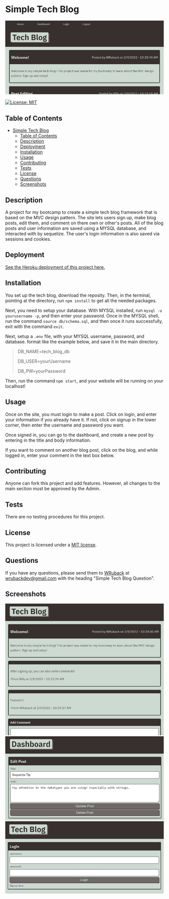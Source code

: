 # Simple Tech Blog

![Splash Image](README-assets/Splash.png)

[![License: MIT](https://img.shields.io/badge/License-MIT-yellow.svg)](https://opensource.org/licenses/MIT)

## Table of Contents

- [Simple Tech Blog](#simple-tech-blog)
  - [Table of Contents](#table-of-contents)
  - [Description](#description)
  - [Deployment](#deployment)
  - [Installation](#installation)
  - [Usage](#usage)
  - [Contributing](#contributing)
  - [Tests](#tests)
  - [License](#license)
  - [Questions](#questions)
  - [Screenshots](#screenshots)

## Description

A project for my bootcamp to create a simple tech blog framework that is based on the MVC design pattern. The site lets users sign up, make blog posts, edit them, and comment on there own or other's posts. All of the blog posts and user information are saved using a MYSQL database, and interacted with by sequelize. The user's login information is also saved via sessions and cookies.

## Deployment

[See the Heroku deployment of this project here.](https://wr-tech-blog.herokuapp.com/)

## Installation

You set up the tech blog, download the reposity. Then, in the terminal, pointing at the directory, run `npm install` to get all the needed packages.

Next, you need to setup your database. With MYSQL installed, run `mysql -u yourusername -p`, and then enter your password. Once in the MYSQL shell, run the command `source db/schema.sql`, and then once it runs successfully, exit with the command `exit`.

Next, setup a `.env` file, with your MYSQL username, password, and database. format like the example below, and save it in the main directory.

>DB_NAME=tech_blog_db
>
>DB_USER=yourUsername
>
>DB_PW=yourPassword

Then, run the command `npm start`, and your website will be running on your localhost!

## Usage

Once on the site, you must login to make a post. Click on login, and enter your information if you already have it. If not, click on signup in the lower corner, then enter the username and password you want. 

Once signed in, you can go to the dashboard, and create a new post by entering in the title and body information. 

If you want to comment on another blog post, click on the blog, and while logged in, enter your comment in the text box below.

## Contributing

Anyone can fork this project and add features. However, all changes to the main section must be approved by the Admin.

## Tests

There are no testing procedures for this project.

## License

This project is licensed under a [MIT license](https://opensource.org/licenses/MIT).

## Questions

If you have any questions, please send them to [WRuback](https://github.com/WRuback) at wrubackdev@gmail.com with the heading "Simple Tech Blog Question".

## Screenshots

![Screenshot 1](README-assets/Screenshot1.png)
![Screenshot 2](README-assets/Screenshot2.png)
![Screenshot 3](README-assets/Screenshot3.png)